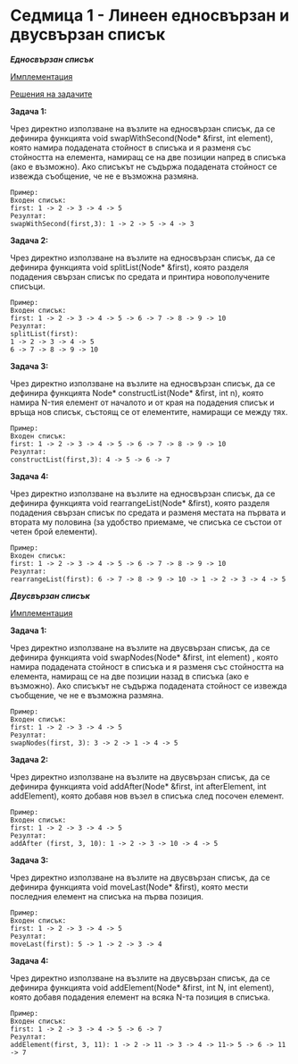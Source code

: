 # Седмица 1 - Линеен едносвързан и двусвързан списък

***Едносвързан списък***

[Имплементация](https://github.com/DenitsaStoianova/Data-Structures-and-Algorithms/tree/main/Week01/SinglyLinkedList-Implementation)

[Решения на задачите](https://github.com/DenitsaStoianova/Data-Structures-and-Algorithms/tree/main/Week01/SinglyLinkedList-Tasks)

**Задача 1:** 

Чрез директно използване на възлите на едносвързан списък, да се дефинира функцията void swapWithSecond(Node* &first, int element), която намира подадената стойност в списъка и я разменя със стойността на елемента, намиращ се на две позиции напред в списъка (ако е възможно). Ако списъкът не съдържа подадената стойност се извежда съобщение, че не е възможна размяна.

```
Пример:
Входен списък: 
first: 1 -> 2 -> 3 -> 4 -> 5
Резултат:
swapWithSecond(first,3): 1 -> 2 -> 5 -> 4 -> 3
```

**Задача 2:** 

Чрез директно използване на възлите на едносвързан списък, да се дефинира функцията void splitList(Node* &first), която разделя подадения свързан списък по средата и принтира новополучените списъци.

```
Пример:
Входен списък: 
first: 1 -> 2 -> 3 -> 4 -> 5 -> 6 -> 7 -> 8 -> 9 -> 10
Резултат:
splitList(first): 
1 -> 2 -> 3 -> 4 -> 5
6 -> 7 -> 8 -> 9 -> 10
```

**Задача 3:** 

Чрез директно използване на възлите на едносвързан списък, да се дефинира функцията Node* constructList(Node* &first, int n), която намира N-тия елемент от началото и от края на подадения списък и връща нов списък, състоящ се от елементите, намиращи се между тях.

```
Пример:
Входен списък: 
first: 1 -> 2 -> 3 -> 4 -> 5 -> 6 -> 7 -> 8 -> 9 -> 10
Резултат:
constructList(first,3): 4 -> 5 -> 6 -> 7
```

**Задача 4:** 

Чрез директно използване на възлите на едносвързан списък, да се дефинира функцията void rearrangeList(Node* &first), която разделя подадения свързан списък по средата и разменя местата на първата и втората му половина (за удобство приемаме, че списъка се състои от четен брой елементи).

```
Пример:
Входен списък: 
first: 1 -> 2 -> 3 -> 4 -> 5 -> 6 -> 7 -> 8 -> 9 -> 10
Резултат:
rearrangeList(first): 6 -> 7 -> 8 -> 9 -> 10 -> 1 -> 2 -> 3 -> 4 -> 5
```

***Двусвързан списък***

[Имплементация](https://github.com/DenitsaStoianova/Data-Structures-and-Algorithms/tree/main/Week01/DoublyLinkedList-Implementation)

**Задача 1:** 

Чрез директно използване на възлите на двусвързан списък, да се дефинира функцията void swapNodes(Node* &first, int element) , която намира подадената стойност в списъка и я разменя със стойността на елемента, намиращ се на две позиции назад в списъка (ако е възможно). Ако списъкът не съдържа подадената стойност се извежда съобщение, че не е възможна размяна.

```
Пример:
Входен списък: 
first: 1 -> 2 -> 3 -> 4 -> 5 
Резултат:
swapNodes(first, 3): 3 -> 2 -> 1 -> 4 -> 5
```

**Задача 2:**

Чрез директно използване на възлите на двусвързан списък, да се дефинира функцията void addAfter(Node* &first, int afterElement, int addElement), която добавя нов възел в списъка след посочен елемент.

```
Пример:
Входен списък: 
first: 1 -> 2 -> 3 -> 4 -> 5 
Резултат:
addAfter (first, 3, 10): 1 -> 2 -> 3 -> 10 -> 4 -> 5
```

**Задача 3:**

Чрез директно използване на възлите на двусвързан списък, да се дефинира функцията void moveLast(Node* &first), която мести последния елемент на списъка на първа позиция.

```
Пример:
Входен списък: 
first: 1 -> 2 -> 3 -> 4 -> 5 
Резултат:
moveLast(first): 5 -> 1 -> 2 -> 3 -> 4 
```

**Задача 4:**

Чрез директно използване на възлите на двусвързан списък, да се дефинира функцията void addElement(Node* &first, int N, int element), която добавя подадения елемент на всяка N-та позиция в списъка.

```
Пример:
Входен списък: 
first: 1 -> 2 -> 3 -> 4 -> 5 -> 6 -> 7 
Резултат:
addElement(first, 3, 11): 1 -> 2 -> 11 -> 3 -> 4 -> 11-> 5 -> 6 -> 11 -> 7 
```

